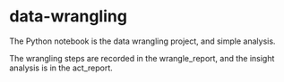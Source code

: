 # data-wrangling

The Python notebook is the data wrangling project, and simple analysis.

The wrangling steps are recorded in the wrangle_report, and the insight analysis is in the act_report.
